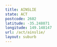 ```yaml
---
title: AINSLIE
state: ACT
postcode: 2602
latitude: -35.248071
longitude: 149.148147
url: /act/ainslie/
layout: suburb
---
```

